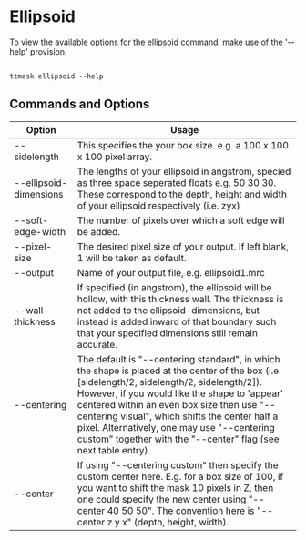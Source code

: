 #  Ellipsoid

To view the available options for the ellipsoid command, make use of the '--help' provision. 

```shell

ttmask ellipsoid --help

```

## Commands and Options

Option | Usage                                                                                                                                                                                                                                               |
------------ |-----------------------------------------------------------------------------------------------------------------------------------------------------------------------------------------------------------------------------------------------------| 
--sidelength | This specifies the your box size. e.g. a 100 x 100 x 100 pixel array.                                                                                                                                                                               | 
--ellipsoid-dimensions  | The lengths of your ellipsoid in angstrom, specied as three space seperated floats e.g. 50 30 30. These correspond to the depth, height and width of your ellipsoid respectively (i.e. zyx)                                                         |
--soft-edge-width | The number of pixels over which a soft edge will be added.                                                                                                                                                                                          |
--pixel-size  | The desired pixel size of your output. If left blank, 1 will be taken as default.                                                                                                                                                                   |
--output | Name of your output file, e.g. ellipsoid1.mrc                                                                                                                                                                                                       |
--wall-thickness  | If specified (in angstrom), the ellipsoid will be hollow, with this thickness wall. The thickness is not added to the ellipsoid-dimensions, but instead is added inward of that boundary such that your specified dimensions still remain accurate. |
--centering | The default is "--centering standard", in which the shape is placed at the center of the box (i.e. [sidelength/2, sidelength/2, sidelength/2]). However, if you would like the shape to 'appear' centered within an even box size then use "--centering visual", which shifts the center half a pixel. Alternatively, one may use "--centering custom" together with the "--center" flag (see next table entry). 
--center | If using "--centering custom" then specify the custom center here. E.g. for a box size of 100, if you want to shift the mask 10 pixels in Z, then one could specify the new center using "--center 40 50 50". The convention here is "--center z y x" (depth, height, width).                                                                                                                                    




    